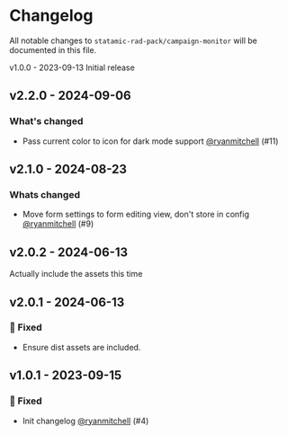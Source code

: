 # Changelog

All notable changes to `statamic-rad-pack/campaign-monitor` will be documented in this file.

v1.0.0 - 2023-09-13
Initial release

## v2.2.0 - 2024-09-06

### What's changed

- Pass current color to icon for dark mode support [@ryanmitchell](https://github.com/ryanmitchell) (#11)

## v2.1.0 - 2024-08-23

### Whats changed

- Move form settings to form editing view, don't store in config [@ryanmitchell](https://github.com/ryanmitchell) (#9)

## v2.0.2 - 2024-06-13

Actually include the assets this time

## v2.0.1 - 2024-06-13

### 🐛 Fixed

- Ensure dist assets are included.

## v1.0.1 - 2023-09-15

### 🐛 Fixed

- Init changelog [@ryanmitchell](https://github.com/ryanmitchell) (#4)
